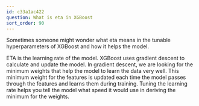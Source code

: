 ```yaml
---
id: c33a1ac422
question: What is eta in XGBoost
sort_order: 90
---
```


Sometimes someone might wonder what eta means in the tunable hyperparameters of XGBoost and how it helps the model.

ETA is the learning rate of the model. XGBoost uses gradient descent to calculate and update the model. In gradient descent, we are looking for the minimum weights that help the model to learn the data very well. This minimum weight for the features is updated each time the model passes through the features and learns them during training. Tuning the learning rate helps you tell the model what speed it would use in deriving the minimum for the weights.